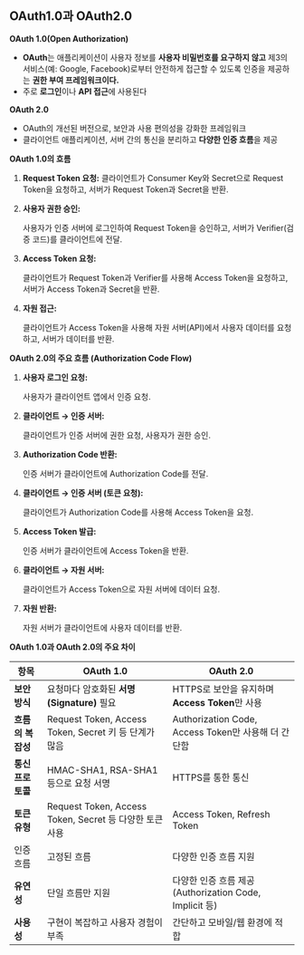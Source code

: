## OAuth1.0과 OAuth2.0

**OAuth 1.0(Open Authorization)**

- **OAuth**는 애플리케이션이 사용자 정보를 **사용자 비밀번호를 요구하지 않고** 제3의 서비스(예: Google, Facebook)로부터 안전하게 접근할 수 있도록 인증을 제공하는 **권한 부여 프레임워크이다.**
- 주로 **로그인**이나 **API 접근**에 사용된다

**OAuth 2.0**

- OAuth의 개선된 버전으로, 보안과 사용 편의성을 강화한 프레임워크
- 클라이언트 애플리케이션, 서버 간의 통신을 분리하고 **다양한 인증 흐름**을 제공

**OAuth 1.0의 흐름**

1. **Request Token 요청:** 클라이언트가 Consumer Key와 Secret으로 Request Token을 요청하고, 서버가 Request Token과 Secret을 반환.
2. **사용자 권한 승인:**
    
    사용자가 인증 서버에 로그인하여 Request Token을 승인하고, 서버가 Verifier(검증 코드)를 클라이언트에 전달.
    
3. **Access Token 요청:**
    
    클라이언트가 Request Token과 Verifier를 사용해 Access Token을 요청하고, 서버가 Access Token과 Secret을 반환.
    
4. **자원 접근:**
    
    클라이언트가 Access Token을 사용해 자원 서버(API)에서 사용자 데이터를 요청하고, 서버가 데이터를 반환.
    

**OAuth 2.0의 주요 흐름 (Authorization Code Flow)**

1. **사용자 로그인 요청:**
    
    사용자가 클라이언트 앱에서 인증 요청.
    
2. **클라이언트 → 인증 서버:**
    
    클라이언트가 인증 서버에 권한 요청, 사용자가 권한 승인.
    
3. **Authorization Code 반환:**
    
    인증 서버가 클라이언트에 Authorization Code를 전달.
    
4. **클라이언트 → 인증 서버 (토큰 요청):**
    
    클라이언트가 Authorization Code를 사용해 Access Token을 요청.
    
5. **Access Token 발급:**
    
    인증 서버가 클라이언트에 Access Token을 반환.
    
6. **클라이언트 → 자원 서버:**
    
    클라이언트가 Access Token으로 자원 서버에 데이터 요청.
    
7. **자원 반환:**
    
    자원 서버가 클라이언트에 사용자 데이터를 반환.
    

**OAuth 1.0과 OAuth 2.0의 주요 차이**

| **항목** | **OAuth 1.0** | **OAuth 2.0** |
| --- | --- | --- |
| **보안 방식** | 요청마다 암호화된 **서명(Signature)** 필요 | HTTPS로 보안을 유지하며 **Access Token**만 사용 |
| **흐름의 복잡성** | Request Token, Access Token, Secret 키 등 단계가 많음 | Authorization Code, Access Token만 사용해 더 간단함 |
| **통신 프로토콜** | HMAC-SHA1, RSA-SHA1 등으로 요청 서명 | HTTPS를 통한 통신 |
| **토큰 유형** | Request Token, Access Token, Secret 등 다양한 토큰 사용 | Access Token, Refresh Token |
| 인증 흐름 | 고정된 흐름 | 다양한 인증 흐름 지원 |
| **유연성** | 단일 흐름만 지원 | 다양한 인증 흐름 제공 (Authorization Code, Implicit 등) |
| **사용성** | 구현이 복잡하고 사용자 경험이 부족 | 간단하고 모바일/웹 환경에 적합 |